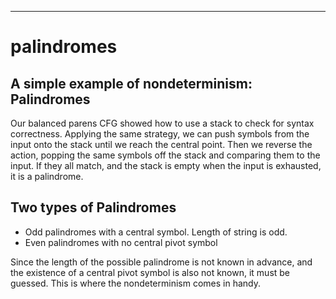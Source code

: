 
---

# palindromes


## A simple example of nondeterminism: Palindromes

Our balanced parens CFG showed how to use a stack to check for syntax correctness.
Applying the same strategy, we can push symbols from the input onto the stack
until we reach the central point. Then we reverse the action, popping the same
symbols off the stack and comparing them to the input. If they all match,
and the stack is empty when the input is exhausted, it is a palindrome.



## Two types of Palindromes

- Odd palindromes with a central symbol. Length of string is odd.
- Even palindromes with no central pivot symbol


Since the length of the possible palindrome is not known in advance, and the
existence of a central pivot symbol is also not known, it must be guessed.
This is where the nondeterminism comes in handy.

